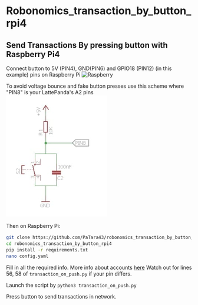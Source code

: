 # Robonomics_transaction_by_button_rpi4
## Send Transactions By pressing button with Raspberry Pi4

Connect button to 5V (PIN4), GND(PIN6) and GPIO18 (PIN12) (in this example) pins on Raspberry Pi
![Raspberry](https://www.raspberrypi.org/documentation/usage/gpio/images/GPIO-Pinout-Diagram-2.png "Raspberry")

To avoid voltage bounce and fake button presses use this scheme where "PIN8" is your LattePanda's A2 pins
![scheme](https://github.com/PaTara43/media/blob/master/button_panda?raw=true "scheme")

Then on Raspberry Pi:
```bash
git clone https://github.com/PaTara43/robonomics_transaction_by_button_rpi4
cd robonomics_transaction_by_button_rpi4
pip install -r requirements.txt
nano config.yaml
```

Fill in all the required info. More info about accounts [here](https://wiki.robonomics.network/docs/create-account-in-dapp/)
Watch out for lines 56, 58 of `transaction_on_push.py` if your pin differs.

Launch the script by `python3 transaction_on_push.py`

Press button to send transactions in network.
